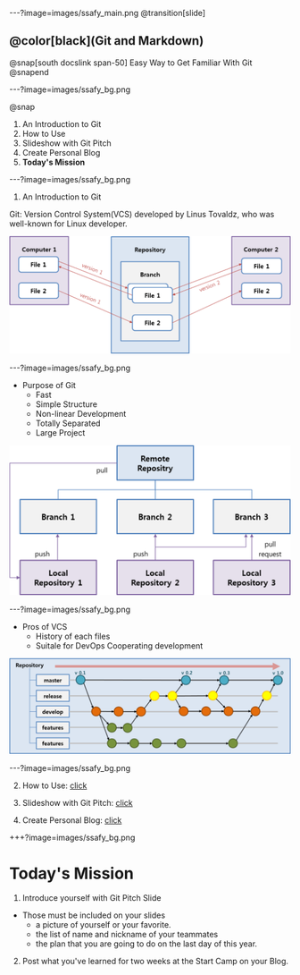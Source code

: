 ---?image=images/ssafy_main.png
@transition[slide]

## @color[black](Git and Markdown)
@snap[south docslink span-50]
Easy Way to Get Familiar With Git
@snapend

---?image=images/ssafy_bg.png

@snap
1. An Introduction to Git
2. How to Use
3. Slideshow with Git Pitch
4. Create Personal Blog
5. **Today's Mission**

---?image=images/ssafy_bg.png

1. An Introduction to Git

Git: Version Control System(VCS) developed by Linus Tovaldz, who was well-known for Linux developer.

![What is Git](images/what_is_git.png)

---?image=images/ssafy_bg.png

* Purpose of Git
  - Fast
  - Simple Structure
  - Non-linear Development
  - Totally Separated
  - Large Project
  
![Purpose of Git](images/purpose_of_git.png)
 
---?image=images/ssafy_bg.png
 
* Pros of VCS
  - History of each files
  - Suitale for DevOps Cooperating development
   
![Pros of VCS](images/pros_of_vcs.png)
 
---?image=images/ssafy_bg.png
 
2. How to Use: [click](https://nugunacoding.github.io/Join-GitHub)
   
3. Slideshow with Git Pitch: [click](https://nugunacoding.github.io/Slideshow-with-GitPitch)
  
4. Create Personal Blog: [click](https://nugunacoding.github.io/Create-Personal-Blog)
  
+++?image=images/ssafy_bg.png

# Today's Mission

1. Introduce yourself with Git Pitch Slide
  - Those must be included on your slides
    - a picture of yourself or your favorite.
    - the list of name and nickname of your teammates
    - the plan that you are going to do on the last day of this year.

2. Post what you've learned for two weeks at the Start Camp on your Blog.

